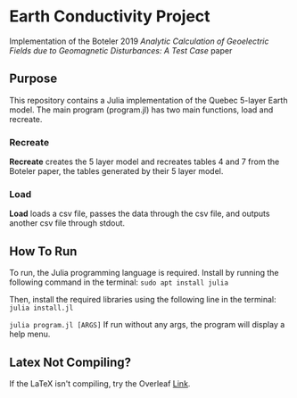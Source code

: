 # Earth Conductivity Project

Implementation of the Boteler 2019 *Analytic Calculation of Geoelectric Fields due to Geomagnetic Disturbances: A Test Case* paper

## Purpose
This repository contains a Julia implementation of the Quebec 5-layer Earth model. The main program (program.jl) has two main functions, load and recreate. 

### Recreate
**Recreate** creates the 5 layer model and recreates tables 4 and 7 from the Boteler paper, the tables generated by their 5 layer model. 

### Load
**Load** loads a csv file, passes the data through the csv file, and outputs another csv file through stdout.


## How To Run
To run, the Julia programming language is required. Install by running the following command in the terminal: `sudo apt install julia`

Then, install the required libraries using the following line in the terminal: `julia install.jl`

`julia program.jl [ARGS]`
If run without any args, the program will display a help menu.

## Latex Not Compiling?
If the LaTeX isn't compiling, try the Overleaf [Link](https://www.overleaf.com/read/dxgykgwgnyfr).
